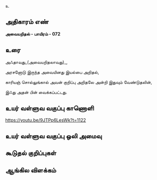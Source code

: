 உ


## அதிகாரம் எண்

**அவையறிதல் - பாயிரம் - 072** 

## உரை

அஃதாவது_(அவையறிதலாவது)_,  

அரசனோடு இருந்த அவையினது இயல்பை அறிதல்,  

காரியஞ் சொல்லுங்கால் அவன் குறிப்பு அறிதலே அன்றி இதுவும் வேண்டுதலின்,  

இஃது அதன் பின் வைக்கப்பட்டது.

## உயர் வள்ளுவ வகுப்பு காணொளி

https://youtu.be/9JTPp6LesWk?t=1122 

## உயர் வள்ளுவ வகுப்பு ஒலி அமைவு 


## கூடுதல் குறிப்புகள்


## ஆங்கில விளக்கம்

